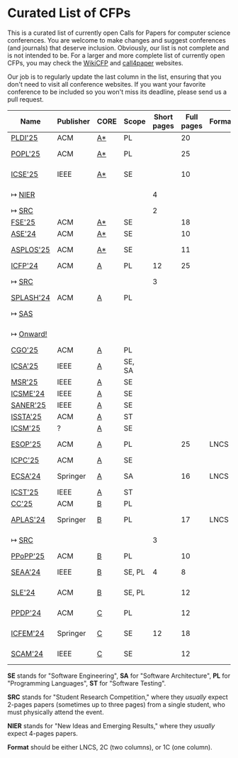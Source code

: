 # Curated List of CFPs

This is a curated list of currently open Calls for Papers for computer
science conferences. You are welcome to make changes and suggest conferences
(and journals) that deserve inclusion. Obviously, our list is not complete
and is not intended to be. For a larger and more complete list of
currently open CFPs,
you may check the [WikiCFP](http://www.wikicfp.com/cfp/) and
[call4paper](https://www.call4paper.com/) websites.

Our job is to regularly update the last column in the list, ensuring that
you don't need to visit all conference websites. If you want your favorite
conference to be included so you won't miss its deadline,
please send us a pull request.

| Name                                                                                | Publisher | CORE                                              | Scope  | Short pages | Full pages | Format | CFP    |
|-------------------------------------------------------------------------------------|-----------|---------------------------------------------------|--------|-------------|------------|--------|--------|
| [PLDI'25](https://conf.researchr.org/series/pldi)                                   | ACM       | [A*](https://portal.core.edu.au/conf-ranks/84/)   | PL     |             | 20         |        | ?      |
| [POPL'25](https://conf.researchr.org/home/POPL-2025)                                | ACM       | [A*](https://portal.core.edu.au/conf-ranks/82/)   | PL     |             | 25         |        | 11-Jul |
| [ICSE'25](https://conf.researchr.org/home/icse-2025)                                | IEEE      | [A*](https://portal.core.edu.au/conf-ranks/1209/) | SE     |             | 10         |        | 2-Aug  |
| ↦ [NIER](https://conf.researchr.org/track/icse-2025/icse-2025-nier)                 |           |                                                   |        | 4           |            |        | 10-Oct |
| ↦ [SRC](https://conf.researchr.org/track/icse-2025/icse-2025-SRC)                   |           |                                                   |        | 2           |            |        | ?      |
| [FSE'25](https://conf.researchr.org/home/fse-2025)                                  | ACM       | [A*](https://portal.core.edu.au/conf-ranks/52/)   | SE     |             | 18         |        | ?      |
| [ASE'24](https://conf.researchr.org/home/ase-2024)                                  | ACM       | [A*](https://portal.core.edu.au/conf-ranks/279/)  | SE     |             | 10         |        | 7-Jun  |
| [ASPLOS'25](https://www.asplos-conference.org/asplos-2025-call-for-papers/)         | ACM       | [A*](https://portal.core.edu.au/conf-ranks/147/)  | SE     |             | 11         |        | 24-Jun |
| [ICFP'24](https://icfp24.sigplan.org/)                                              | ACM       | [A](https://portal.core.edu.au/conf-ranks/1037/)  | PL     | 12          | 25         |        | closed |
| ↦ [SRC](https://icfp24.sigplan.org/track/icfp-2024-student-research-competition)    |           |                                                   |        | 3           |            |        | 23-May |
| [SPLASH'24](https://2024.splashcon.org/)                                            | ACM       | [A](https://portal.core.edu.au/conf-ranks/18/)    | PL     |             |            |        | closed |
| ↦ [SAS](https://2024.splashcon.org/home/sas-2024)                                   |           |                                                   |        |             |            |        | 5-May  |
| ↦ [Onward!](https://2024.splashcon.org/track/splash-2024-Onward-Essays)             |           |                                                   |        |             |            |        | 25-Apr |
| [CGO'25](https://conf.researchr.org/series/cgo)                                     | ACM       | [A](https://portal.core.edu.au/conf-ranks/1362/)  | PL     |             |            |        | ?      |
| [ICSA'25](https://conf.researchr.org/home/icsa-2024)                                | IEEE      | [A](https://portal.core.edu.au/conf-ranks/791/)   | SE, SA |             |            |        | ?      |
| [MSR'25](https://www.msrconf.org/)                                                  | IEEE      | [A](https://portal.core.edu.au/conf-ranks/711/)   | SE     |             |            |        | ?      |
| [ICSME'24](https://conf.researchr.org/home/icsme-2024)                              | IEEE      | [A](https://portal.core.edu.au/conf-ranks/676/)   | SE     |             |            |        | ?      |
| [SANER'25](https://conf.researchr.org/series/saner)                                 | IEEE      | [A](https://portal.core.edu.au/conf-ranks/2280/)  | SE     |             |            |        | ?      |
| [ISSTA'25](https://conf.researchr.org/home/issta-2025)                              | ACM       | [A](https://portal.core.edu.au/conf-ranks/1412/)  | ST     |             |            |        | ?      |
| [ICSM'25](https://waset.org/software-maintenance-conference-in-july-2024-in-london) | ?         | [A](https://portal.core.edu.au/conf-ranks/676/)   | SE     |             |            |        | ?      |
| [ESOP'25](https://etaps.org/2025/conferences/esop/)                                 | ACM       | [A](https://portal.core.edu.au/conf-ranks/514/)   | PL     |             | 25         | LNCS   | 30-May |
| [ICPC'25](https://conf.researchr.org/home/icpc-2024)                                | ACM       | [A](https://portal.core.edu.au/conf-ranks/1181/)  | SE     |             |            |        | ?      |
| [ECSA'24](https://conf.researchr.org/home/ecsa-2024)                                | Springer  | [A](https://portal.core.edu.au/conf-ranks/2165/)  | SA     |             | 16         | LNCS   | 18-Apr |
| [ICST'25](https://conf.researchr.org/series/icst)                                   | IEEE      | [A](https://portal.core.edu.au/conf-ranks/1221/)  | ST     |             |            |        | ?      |
| [CC'25](https://conf.researchr.org/series/CC)                                       | ACM       | [B](https://portal.core.edu.au/conf-ranks/936/)   | PL     |             |            |        | ?      |
| [APLAS'24](https://conf.researchr.org/home/aplas-2024/)                             | Springer  | [B](https://portal.core.edu.au/conf-ranks/171/)   | PL     |             | 17         | LNCS   | 24-May |
| ↦ [SRC](https://conf.researchr.org/track/aplas-2024/src-and-posters)                |           |                                                   |        | 3           |            |        | 19-Jul |
| [PPoPP'25](https://conf.researchr.org/home/ppopp-2024)                              | ACM       | [B](https://portal.core.edu.au/conf-ranks/1691/)  | PL     |             | 10         |        | ?      |
| [SEAA'24](https://dsd-seaa.com/seaa2024/)                                           | IEEE      | [B](https://portal.core.edu.au/conf-ranks/464/)   | SE, PL | 4           | 8          |        | 5-May  |
| [SLE'24](http://www.sleconf.org/2024/)                                              | ACM       | [B](https://portal.core.edu.au/conf-ranks/1215/)  | SE, PL |             | 12         |        | 14-Jun |
| [PPDP'24](https://ppdp2024.github.io/)                                              | ACM       | [C](https://portal.core.edu.au/conf-ranks/1176/)  | PL     |             | 12         |        | 13-May |
| [ICFEM'24](https://icfem2024.info/)                                                 | Springer  | [C](https://portal.core.edu.au/conf-ranks/1031/)  | SE     | 12          | 18         |        | 24-Jun |
| [SCAM'24](https://conf.researchr.org/home/scam-2024)                                | IEEE      | [C](https://portal.core.edu.au/conf-ranks/718/)   | SE     |             | 12         |        | 21-Jun |

**SE** stands for "Software Engineering",
**SA** for "Software Architecture",
**PL** for "Programming Languages",
**ST** for "Software Testing".

**SRC** stands for "Student Research Competition," where they _usually_ expect
2-pages papers (sometimes up to three pages)
from a single student, who must physically attend the event.

**NIER** stands for "New Ideas and Emerging Results," where
they _usually_ expect 4-pages papers.

**Format** should be either LNCS, 2C (two columns), or 1C (one column).
